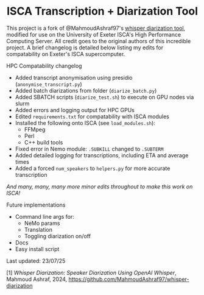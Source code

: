 <h1 align="center">ISCA Transcription + Diarization Tool</h1>

This project is a fork of @MahmoudAshraf97's [whisper diarization tool](https://github.com/MahmoudAshraf97/whisper-diarization), modified for use on the University of Exeter ISCA's High Performance Computing Server. All credit goes to the original authors of this incredible project. A brief changelog is detailed below listing my edits for compatability on Exeter's ISCA supercomputer.  

HPC Compatability changelog  
- Added transcript anonymisation using presidio (```anonymise_transcript.py```)
- Added batch diarizations from folder (```diarize_batch.py```)
- Added SBATCH scripts (```diarize_test.sh```) to execute on GPU nodes via slurm
- Added errors and logging output for HPC GPUs
- Edited ```requirements.txt``` for compatability with ISCA modules
- Installed the following onto ISCA (see ```load_modules.sh```):
    - FFMpeg
    - Perl
    - C++ build tools
- Fixed error in Nemo module: ```.SUBKILL``` changed to ```.SUBTERM```
- Added detailed logging for transcriptions, including ETA and average times
- Added a forced ```num_speakers``` to ```helpers.py``` for more accurate transcription
  
*And many, many, many more minor edits throughout to make this work on ISCA!*

Future implementations
- Command line args for:
    - NeMo params
    - Translation
    - Toggling diarization on/off
- Docs
- Easy install script

Last updated: 23/07/25

[1] _Whisper Diarization: Speaker Diarization Using OpenAI Whisper_, Mahmoud Ashraf, 2024, https://github.com/MahmoudAshraf97/whisper-diarization


